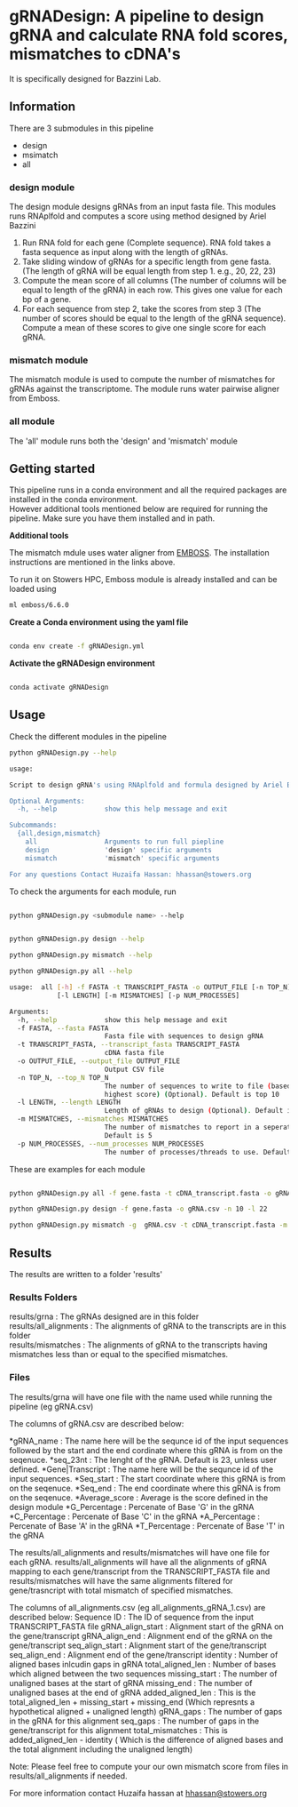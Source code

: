 

# gRNADesign: A pipeline to design gRNA and calculate RNA fold scores, mismatches to cDNA's
It is specifically designed for Bazzini Lab.

## Information

There are 3 submodules in this pipeline
* design
* msimatch
* all

### design module

The design module designs gRNAs from an input fasta file. This modules runs RNAplfold and computes a score using method designed by Ariel Bazzini

1. Run RNA fold for each gene (Complete sequence). RNA fold takes a fasta sequence as input along with the length of gRNAs.
2. Take sliding window of gRNAs for a specific length from gene fasta. (The length of gRNA will be equal length from step 1. e.g., 20, 22, 23)
3. Compute the mean score of all columns (The number of columns will be equal to length of the gRNA) in each row. This gives one value for each bp of a gene.
4. For each sequence from step 2, take the scores from step 3 (The number of scores should be equal to the length of the gRNA sequence). Compute a mean of these scores to give one single score for each gRNA.

### mismatch module

The mismatch module is used to compute the number of mismatches for gRNAs against the transcriptome.
The module runs water pairwise aligner from Emboss.

### all module

The 'all' module runs both the 'design' and 'mismatch' module


## Getting started
This pipeline runs in a conda environment and all the required packages are installed in the conda environment. <br/>
However additional tools mentioned below are required for running the pipeline. Make sure you have them installed and in path.

**Additional tools**


The mismatch mdule uses water aligner from [EMBOSS](https://ssbio.readthedocs.io/en/latest/instructions/emboss.html).
The installation instructions are mentioned in the links above. 

To run it on Stowers HPC, Emboss module is already installed and can be loaded using

```bash
ml emboss/6.6.0
```


**Create a Conda environment using the yaml file** 

```bash

conda env create -f gRNADesign.yml

```

**Activate the gRNADesign environment** 

```bash

conda activate gRNADesign

```


## Usage

Check the different modules in the pipeline

``` bash
python gRNADesign.py --help

usage:

Script to design gRNA's using RNAplfold and formula designed by Ariel Bazzini

Optional Arguments:
  -h, --help            show this help message and exit

Subcommands:
  {all,design,mismatch}
    all                 Arguments to run full piepline
    design              'design' specific arguments
    mismatch            'mismatch' specific arguments

For any questions Contact Huzaifa Hassan: hhassan@stowers.org

```

To check the arguments for each module, run

```bash

python gRNADesign.py <submodule name> --help


python gRNADesign.py design --help

python gRNADesign.py mismatch --help

python gRNADesign.py all --help

usage:  all [-h] -f FASTA -t TRANSCRIPT_FASTA -o OUTPUT_FILE [-n TOP_N]
            [-l LENGTH] [-m MISMATCHES] [-p NUM_PROCESSES]

Arguments:
  -h, --help            show this help message and exit
  -f FASTA, --fasta FASTA
                        Fasta file with sequences to design gRNA
  -t TRANSCRIPT_FASTA, --transcript_fasta TRANSCRIPT_FASTA
                        cDNA fasta file
  -o OUTPUT_FILE, --output_file OUTPUT_FILE
                        Output CSV file
  -n TOP_N, --top_N TOP_N
                        The number of sequences to write to file (based on
                        highest score) (Optional). Default is top 10
  -l LENGTH, --length LENGTH
                        Length of gRNAs to design (Optional). Default is 23
  -m MISMATCHES, --mismatches MISMATCHES
                        The number of mismatches to report in a seperate file.
                        Default is 5
  -p NUM_PROCESSES, --num_processes NUM_PROCESSES
                        The number of processes/threads to use. Default is 1

```

These are examples for each module

```bash

python gRNADesign.py all -f gene.fasta -t cDNA_transcript.fasta -o gRNA.csv -n 10 -l 22 -m 5

python gRNADesign.py design -f gene.fasta -o gRNA.csv -n 10 -l 22 

python gRNADesign.py mismatch -g  gRNA.csv -t cDNA_transcript.fasta -m 5 -p 4

```


## Results

The results are written to a folder 'results'

### Results Folders
results/grna : The gRNAs designed are in this folder <br/>
results/all_alignments : The alignments of gRNA to the transcripts are in this folder <br/>
results/mismatches : The alignments of gRNA to the transcripts having mismatches less than or equal to the specified mismatches. <br/>

### Files
The results/grna will have one file with the name used while running the pipeline (eg gRNA.csv)

The columns of gRNA.csv are described below:

*gRNA_name : The name here will be the sequnce id of the input sequences followed by the start and the end cordinate where this gRNA is from on the seqenuce.
*seq_23nt : The lenght of the gRNA. Default is 23, unless user defined.
*Gene|Transcript : The name here will be the sequnce id of the input sequences.
*Seq_start : The start coordinate where this gRNA is from on the seqenuce.
*Seq_end : The end coordinate where this gRNA is from on the seqenuce.
*Average_score : Average is the score defined in the design module
*G_Percentage : Percenate of Base 'G' in the gRNA
*C_Percentage : Percenate of Base 'C' in the gRNA
*A_Percentage : Percenate of Base 'A' in the gRNA
*T_Percentage : Percenate of Base 'T' in the gRNA


The results/all_alignments and results/mismatches will have one file for each gRNA. results/all_alignments will have all the alignments of gRNA mapping to each gene/transcript from the TRANSCRIPT_FASTA file and  results/mismatches will have the same alignments filtered for gene/trasncript with total mismatch of specified mismatches. 


The columns of all_alignments.csv (eg all_alignments_gRNA_1.csv) are described below:
Sequence ID : The ID of sequence from the input TRANSCRIPT_FASTA file
gRNA_align_start : Alignment start of the gRNA on the gene/transcript
gRNA_align_end : Alignment end of the gRNA on the gene/transcript
seq_align_start : Alignment start of the gene/transcript
seq_align_end : Alignment end of the gene/transcript
identity : Number of aligned bases inlcudin gaps in gRNA
total_aligned_len : Number of bases which aligned between the two sequences
missing_start : The number of unaligned bases at the start of gRNA 
missing_end : The number of unaligned bases at the end of gRNA 
added_aligned_len : This is the total_aligned_len + missing_start + missing_end (Which represnts a hypothetical aligned + unaligned length)
gRNA_gaps : The number of gaps in the gRNA for this alignment
seq_gaps : The number of gaps in the gene/transcript for this alignment
total_mismatches : This is added_aligned_len - identity ( Which is the difference of aligned bases and the total alignment including the unaligned length)

Note: Please feel free to compute your our own mismatch score from files in results/all_alignments if needed.



For more information contact Huzaifa hassan at hhassan@stowers.org